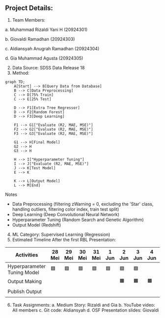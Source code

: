 ## Project Details: 

1. Team Members:

a. Muhammad Rizaldi Yani H (20924301)

b. Giovaldi Ramadhan (20924303)

c. Aldiansyah Anugrah Ramadhan (20924304)

d. Gia Muhammad Agusta (20924305)

2. Data Source: SDSS Data Release 18
3. Method:

```mermaid
graph TD;
    A[Start] --> B[Query Data from Database]
    B --> C[Data Preprocessing]
    C --> D[75% Train]
    C --> E[25% Test]

    D --> F1[Extra Tree Regressor]
    D --> F2[Random Forest]
    D --> F3[Deep Learning]

    F1 --> G1["Evaluate (R2, MAE, MSE)"]
    F2 --> G2["Evaluate (R2, MAE, MSE)"]
    F3 --> G3["Evaluate (R2, MAE, MSE)"]

    G1 --> H[Final Model]
    G2 --> H
    G3 --> H

    H --> I["Hyperparameter Tuning"]
    I --> J["Evaluate (R2, MAE, MSE)"]
    J --> K[Test Model]
    E --> K

    K --> L[Output Model]
    L --> M[End]
```

Notes
* Data Preprocessing (filtering zWarning = 0, excluding the 'Star' class, handling outliers, filtering color index, train test split)
* Deep Learning (Deep Convolutional Neural Network)
* Hyperparameter Tuning (Random Search and Genetic Algorithm)
* Output Model (Redshift)

4. ML Category: Supervised Learning (Regression)
5. Estimated Timeline After the first RBL Presentation:

| Activities                | 28 Mei | 29 Mei | 30 Mei | 31 Mei | 1 Jun | 2 Jun | 3 Jun | 4 Jun | 5 Jun | 6 Jun | 7 Jun | 8 Jun | 9 Jun |
|---------------------------|--------|--------|--------|--------|--------|--------|--------|--------|--------|--------|--------|--------|--------|
| Hyperparameter Tuning Model | 🟩     |  🟩    | 🟩     | 🟩     | 🟩     | 🟩     | 🟩     |       |        |        |        |        |        |
| Output Making             |      |        |        |        |        | 🟧     | 🟧     | 🟧     | 🟧     | 🟧     | 🟧     | 🟧     |        |
| Publish Output            |        |      |        |        |        |        |        |        |        |        |        |        | 🟪     |


6. Task Assignments:
a. Medium Story: Rizaldi and Gia
b. YouTube video: All members
c. Git code: Aldiansyah
d. OSF Presentation slides: Giovaldi